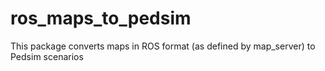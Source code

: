 # ros_maps_to_pedsim
This package converts maps in ROS format (as defined by map_server) to Pedsim scenarios

